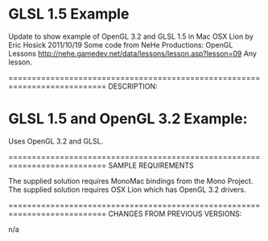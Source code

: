 GLSL 1.5 Example
=============

Update to show example of OpenGL 3.2 and GLSL 1.5 in Mac OSX Lion by Eric Hosick 2011/10/19
Some code from NeHe Productions: OpenGL Lessons
http://nehe.gamedev.net/data/lessons/lesson.asp?lesson=09
Any lesson.

===========================================================================
DESCRIPTION:

GLSL 1.5 and OpenGL 3.2 Example:
===========================

Uses OpenGL 3.2 and GLSL.

===========================================================================
SAMPLE REQUIREMENTS

The supplied solution requires MonoMac bindings from the Mono Project.
The supplied solution requires OSX Lion which has OpenGL 3.2 drivers.

===========================================================================
CHANGES FROM PREVIOUS VERSIONS:

n/a


